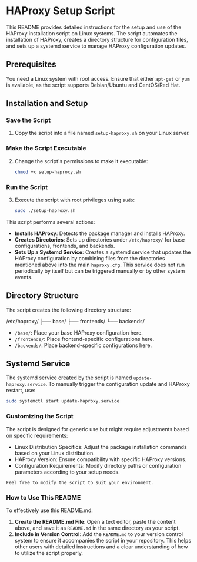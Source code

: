 # HAProxy Setup Script

This README provides detailed instructions for the setup and use of the HAProxy installation script on Linux systems. The script automates the installation of HAProxy, creates a directory structure for configuration files, and sets up a systemd service to manage HAProxy configuration updates.

## Prerequisites

You need a Linux system with root access. Ensure that either `apt-get` or `yum` is available, as the script supports Debian/Ubuntu and CentOS/Red Hat.

## Installation and Setup

### Save the Script

1. Copy the script into a file named `setup-haproxy.sh` on your Linux server.

### Make the Script Executable

2. Change the script's permissions to make it executable:
    ```bash
    chmod +x setup-haproxy.sh
    ```

### Run the Script

3. Execute the script with root privileges using `sudo`:
    ```bash
    sudo ./setup-haproxy.sh
    ```

This script performs several actions:
- **Installs HAProxy**: Detects the package manager and installs HAProxy.
- **Creates Directories**: Sets up directories under `/etc/haproxy/` for base configurations, frontends, and backends.
- **Sets Up a Systemd Service**: Creates a systemd service that updates the HAProxy configuration by combining files from the directories mentioned above into the main `haproxy.cfg`. This service does not run periodically by itself but can be triggered manually or by other system events.

## Directory Structure

The script creates the following directory structure:


/etc/haproxy/
├── base/
├── frontends/
└── backends/

- `/base/`: Place your base HAProxy configuration here.
- `/frontends/`: Place frontend-specific configurations here.
- `/backends/`: Place backend-specific configurations here.

## Systemd Service

The systemd service created by the script is named `update-haproxy.service`. To manually trigger the configuration update and HAProxy restart, use:
```bash
sudo systemctl start update-haproxy.service
```

### Customizing the Script

The script is designed for generic use but might require adjustments based on specific requirements:

- Linux Distribution Specifics: Adjust the package installation commands based on your Linux distribution.
- HAProxy Version: Ensure compatibility with specific HAProxy versions.
- Configuration Requirements: Modify directory paths or configuration parameters according to your setup needs.

```Feel free to modify the script to suit your environment.```

### How to Use This README

To effectively use this README.md:

1. **Create the README.md File**: Open a text editor, paste the content above, and save it as `README.md` in the same directory as your script.
2. **Include in Version Control**: Add the `README.md` to your version control system to ensure it accompanies the script in your repository. This helps other users with detailed instructions and a clear understanding of how to utilize the script properly.
